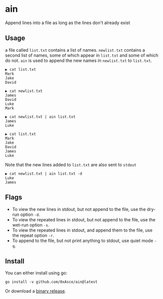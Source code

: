 # ain

Append lines into a file as long as the lines don't already exist

## Usage 

a file called `list.txt` contains a list of names. `newlist.txt` contains a second
list of names, some of which appear in `list.txt` and some of which do not. `ain` is used
to append the new names in `newlist.txt` to `list.txt`.


```
▶ cat list.txt
Mark
Jake
David

▶ cat newlist.txt
James
David
Luke
Mark

▶ cat newlist.txt | ain list.txt
James
Luke

▶ cat list.txt
Mark
Jake
David
James
Luke

```

Note that the new lines added to `list.txt` are also sent to `stdout`

```
▶ cat newlist.txt | ain list.txt -d
Luke
James
```

## Flags

- To view the new lines in stdout, but not append to the file, use the dry-run option `-d`.
- To view the repeated lines in stdout, but not append to the file, use the wet-run option `-s`.
- To view the repeated lines in stdout, and append them to the file, use the repeat option `-r`.
- To append to the file, but not print anything to stdout, use quiet mode `-q`.

## Install

You can either install using go:

```
go install -v github.com/0xAsce/ain@latest
```

Or download a [binary release](https://github.com/0xAsce/ain/releases).
